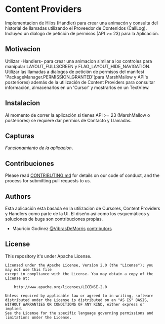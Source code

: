 # Content Providers 
Implementacion de Hilos (Handler) para crear una animacón y consulta del historial de llamadas utilizando el Proveedor de Contenidos (CallLog).
Incluyeo un dialogo de petición de permisos (API >= 23) para la Aplicación.
## Motivacion
Utilizar -Handlers- para crear una animacion similar a los controles para manipular LAYOUT_FULLSCREEN y FLAG_LAYOUT_HIDE_NAVIGATION. Utilizar las llamadas a dialogos de petición de permisos del manifest 'PackageManager.PERMISSION_GRANTED'(para MarshMallow y API's posteriores) además de la utilización de Content Providers para consultar información, almacenarlos en un 'Cursor' y mostrarlos en un TextView.
## Instalacion
Al momento de correr la aplicación si tienes API >= 23 (MarshMallow o posteriores) se requiere dar permios de Contacto y Llamadas.
## Capturas
*Funcionamiento de la aplicacion*.
## Contribuciones
Please read [CONTRIBUTING.md](https://gist.github.com/MauMorris/de3d23cd7c14804fbcae4db0f9afe650) for details on our code of conduct, and the process for submitting pull requests to us.
## Authors
Esta aplicación esta basada en la utilizacion de Cursores, Content Providers y Handlers como parte de la UI. El diseño así como los esquemáticos y soluciones de bugs son contribuciones propias.
* Mauricio Godinez [@VibrasDeMorris](https://twitter.com/vibrasdemorris) [contributors](https://github.com/MauMorris)

## License
This repository it's under Apache License. 
```
Licensed under the Apache License, Version 2.0 (the "License"); you may not use this file 
except in compliance with the License. You may obtain a copy of the License at:

    http://www.apache.org/licenses/LICENSE-2.0

Unless required by applicable law or agreed to in writing, software
distributed under the License is distributed on an "AS IS" BASIS,  
WITHOUT WARRANTIES OR CONDITIONS OF ANY KIND, either express or implied.
See the License for the specific language governing permissions and
limitations under the License.
```
